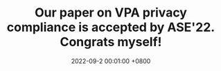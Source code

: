 ---
title: Our paper on VPA privacy compliance is accepted by ASE'22. Congrats myself! 
date: 2022-09-2 00:01:00 +0800
---